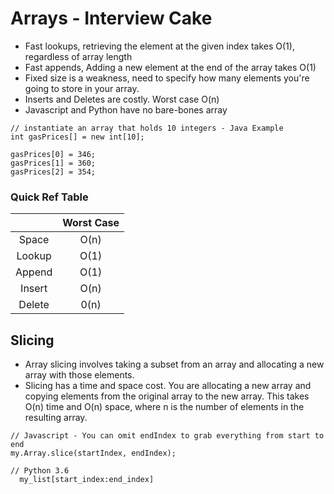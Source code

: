 # Arrays - Interview Cake
- Fast lookups, retrieving the element at the given index takes O(1), regardless of array length
- Fast appends, Adding a new element at the end of the array takes O(1)
- Fixed size is a weakness, need to specify how many elements you're going to store in your array.
- Inserts and Deletes are costly. Worst case O(n)
- Javascript and Python have no bare-bones array
```
// instantiate an array that holds 10 integers - Java Example
int gasPrices[] = new int[10];

gasPrices[0] = 346;
gasPrices[1] = 360;
gasPrices[2] = 354;

```
### Quick Ref Table

|        | Worst Case |
|:------:|:----------:|
|  Space |    O(n)    |
| Lookup |    O(1)    |
| Append |    O(1)    |
| Insert |    O(n)    |
| Delete |    0(n)    |

## Slicing
- Array slicing involves taking a subset from an array and allocating a new array with those elements.
- Slicing has a time and space cost. You are allocating a new array and copying elements from the original array to the new array. This takes O(n) time and O(n) space, where n is the number of elements in the resulting array.

```
// Javascript - You can omit endIndex to grab everything from start to end
my.Array.slice(startIndex, endIndex);

// Python 3.6
  my_list[start_index:end_index]

```
